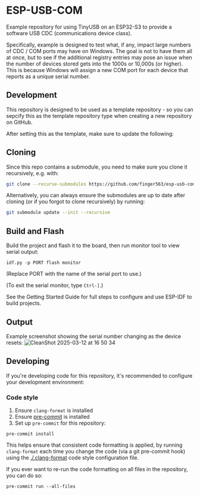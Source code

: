 # ESP-USB-COM

Example repository for using TinyUSB on an ESP32-S3 to provide a software USB
CDC (communications device class).

Specifically, example is designed to test what, if any, impact large numbers of
CDC / COM ports may have on Windows. The goal is not to have them all at once,
but to see if the additional registry entries may pose an issue when the number
of devices stored gets into the 1000s or 10,000s (or higher). This is because
Windows will assign a new COM port for each device that reports as a unique
serial number.

## Development

This repository is designed to be used as a template repository - so you can
sepcify this as the template repository type when creating a new repository on
GitHub.

After setting this as the template, make sure to update the following:

## Cloning

Since this repo contains a submodule, you need to make sure you clone it
recursively, e.g. with:

``` sh
git clone --recurse-submodules https://github.com/finger563/esp-usb-com
```

Alternatively, you can always ensure the submodules are up to date after cloning
(or if you forgot to clone recursively) by running:

``` sh
git submodule update --init --recursive
```

## Build and Flash

Build the project and flash it to the board, then run monitor tool to view serial output:

```
idf.py -p PORT flash monitor
```

(Replace PORT with the name of the serial port to use.)

(To exit the serial monitor, type ``Ctrl-]``.)

See the Getting Started Guide for full steps to configure and use ESP-IDF to build projects.

## Output

Example screenshot showing the serial number changing as the device resets:
![CleanShot 2025-03-12 at 16 50 34](https://github.com/user-attachments/assets/1e42a1ad-a32a-49d7-86c5-616e3e43b69a)

## Developing

If you're developing code for this repository, it's recommended to configure
your development environment:

### Code style

1. Ensure `clang-format` is installed
2. Ensure [pre-commit](https://pre-commit.com) is installed
3. Set up `pre-commit` for this repository:

  ``` console
  pre-commit install
  ```

This helps ensure that consistent code formatting is applied, by running
`clang-format` each time you change the code (via a git pre-commit hook) using
the [./.clang-format](./.clang-format) code style configuration file.

If you ever want to re-run the code formatting on all files in the repository,
you can do so:

``` console
pre-commit run --all-files
```
